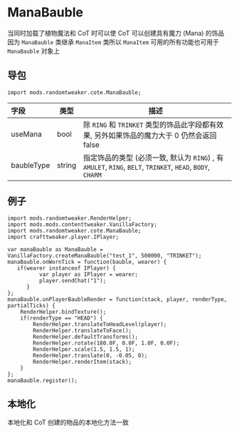 # ManaBauble

当同时加载了植物魔法和 CoT 时可以使 CoT 可以创建具有魔力 (Mana) 的饰品  
因为 `ManaBauble` 类继承 `ManaItem` 类所以 `ManaItem` 可用的所有功能也可用于 `ManaBauble` 对象上

## 导包

```zenscript
import mods.randomtweaker.cote.ManaBauble;
```

| 字段 | 类型 | 描述 |
|:--- | --- | ---- |
| useMana | bool | 除 `RING` 和 `TRINKET` 类型的饰品此字段都有效果, 另外如果饰品的魔力大于 0 仍然会返回 false |
| baubleType | string | 指定饰品的类型 (必须一致, 默认为 `RING`) , 有 `AMULET`, `RING`, `BELT`, `TRINKET`, `HEAD`, `BODY`, `CHARM`|

## 例子

```zenscript
import mods.randomtweaker.RenderHelper;
import mods.mods.contenttweaker.VanillaFactory;
import mods.randomtweaker.cote.ManaBauble;
import crafttweaker.player.IPlayer;

var manaBauble as ManaBauble = VanillaFactory.createManaBauble("test_1", 500000, "TRINKET");
manaBauble.onWornTick = function(bauble, wearer) {
   if(wearer instanceof IPlayer) {
          var player as IPlayer = wearer;
          player.sendChat("1");
      }
};
manaBauble.onPlayerBaubleRender = function(stack, player, renderType, partialTicks) {
    RenderHelper.bindTexture();
    if(renderType == "HEAD") {
        RenderHelper.translateToHeadLevel(player);
        RenderHelper.translateToFace();
        RenderHelper.defaultTransforms();
        RenderHelper.rotate(180.0F, 0.0F, 1.0F, 0.0F);
        RenderHelper.scale(1.5, 1.5, 1);
        RenderHelper.translate(0, -0.05, 0);
        RenderHelper.renderItem(stack);
    }
};
manaBauble.register();
```

## 本地化

本地化和 CoT 创建的物品的本地化方法一致
